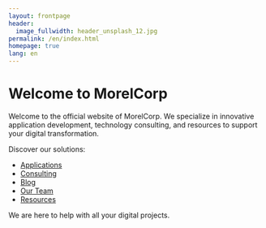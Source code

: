```yaml
---
layout: frontpage
header:
  image_fullwidth: header_unsplash_12.jpg
permalink: /en/index.html
homepage: true
lang: en
---
```


# Welcome to MorelCorp

Welcome to the official website of MorelCorp. We specialize in innovative application development, technology consulting, and resources to support your digital transformation.

Discover our solutions:

- [Applications](/en/applications/)
- [Consulting](/en/consultation/)
- [Blog](/en/blog/)
- [Our Team](/en/team/)
- [Resources](/en/resources/)

We are here to help with all your digital projects.
